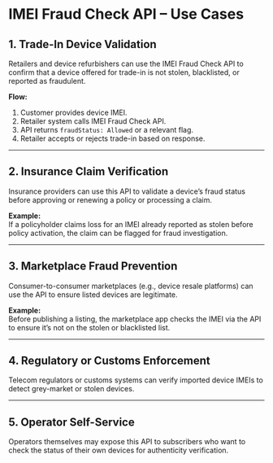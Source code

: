 # IMEI Fraud Check API – Use Cases

## 1. Trade-In Device Validation
Retailers and device refurbishers can use the IMEI Fraud Check API to confirm that a device offered for trade-in is not stolen, blacklisted, or reported as fraudulent.

**Flow:**
1. Customer provides device IMEI.
2. Retailer system calls IMEI Fraud Check API.
3. API returns `fraudStatus: Allowed` or a relevant flag.
4. Retailer accepts or rejects trade-in based on response.

---

## 2. Insurance Claim Verification
Insurance providers can use this API to validate a device’s fraud status before approving or renewing a policy or processing a claim.

**Example:**  
If a policyholder claims loss for an IMEI already reported as stolen before policy activation, the claim can be flagged for fraud investigation.

---

## 3. Marketplace Fraud Prevention
Consumer-to-consumer marketplaces (e.g., device resale platforms) can use the API to ensure listed devices are legitimate.

**Example:**  
Before publishing a listing, the marketplace app checks the IMEI via the API to ensure it’s not on the stolen or blacklisted list.

---

## 4. Regulatory or Customs Enforcement
Telecom regulators or customs systems can verify imported device IMEIs to detect grey-market or stolen devices.

---

## 5. Operator Self-Service
Operators themselves may expose this API to subscribers who want to check the status of their own devices for authenticity verification.
